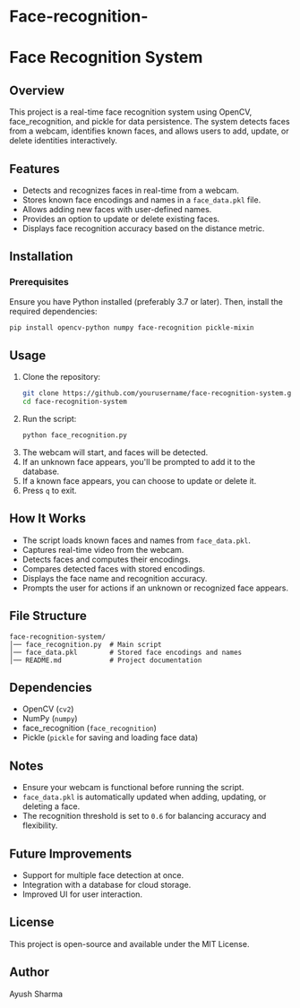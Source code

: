 # Face-recognition-

# Face Recognition System

## Overview
This project is a real-time face recognition system using OpenCV, face_recognition, and pickle for data persistence. The system detects faces from a webcam, identifies known faces, and allows users to add, update, or delete identities interactively.

## Features
- Detects and recognizes faces in real-time from a webcam.
- Stores known face encodings and names in a `face_data.pkl` file.
- Allows adding new faces with user-defined names.
- Provides an option to update or delete existing faces.
- Displays face recognition accuracy based on the distance metric.

## Installation
### Prerequisites
Ensure you have Python installed (preferably 3.7 or later). Then, install the required dependencies:

```bash
pip install opencv-python numpy face-recognition pickle-mixin
```

## Usage
1. Clone the repository:
   ```bash
   git clone https://github.com/yourusername/face-recognition-system.git
   cd face-recognition-system
   ```
2. Run the script:
   ```bash
   python face_recognition.py
   ```
3. The webcam will start, and faces will be detected.
4. If an unknown face appears, you'll be prompted to add it to the database.
5. If a known face appears, you can choose to update or delete it.
6. Press `q` to exit.

## How It Works
- The script loads known faces and names from `face_data.pkl`.
- Captures real-time video from the webcam.
- Detects faces and computes their encodings.
- Compares detected faces with stored encodings.
- Displays the face name and recognition accuracy.
- Prompts the user for actions if an unknown or recognized face appears.

## File Structure
```
face-recognition-system/
│── face_recognition.py  # Main script
│── face_data.pkl        # Stored face encodings and names
│── README.md            # Project documentation
```

## Dependencies
- OpenCV (`cv2`)
- NumPy (`numpy`)
- face_recognition (`face_recognition`)
- Pickle (`pickle` for saving and loading face data)

## Notes
- Ensure your webcam is functional before running the script.
- `face_data.pkl` is automatically updated when adding, updating, or deleting a face.
- The recognition threshold is set to `0.6` for balancing accuracy and flexibility.

## Future Improvements
- Support for multiple face detection at once.
- Integration with a database for cloud storage.
- Improved UI for user interaction.

## License
This project is open-source and available under the MIT License.

## Author
Ayush Sharma

